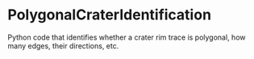 # PolygonalCraterIdentification
Python code that identifies whether a crater rim trace is polygonal, how many edges, their directions, etc.
